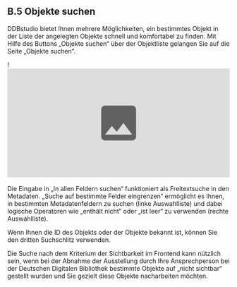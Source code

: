 ## B.5 Objekte suchen

DDBstudio bietet Ihnen mehrere Möglichkeiten, ein bestimmtes Objekt in der Liste der angelegten Objekte schnell und komfortabel zu finden. Mit Hilfe des Buttons „Objekte suchen“ über der Objektliste gelangen Sie auf die Seite „Objekte suchen“.

!![Abb. B.5-1 – Die Suchmaske der Objektsuche][B-5_1]

Die Eingabe in „In allen Feldern suchen“ funktioniert als Freitextsuche in den Metadaten. „Suche auf bestimmte Felder eingrenzen“ ermöglicht es Ihnen, in bestimmten Metadatenfeldern zu suchen (linke Auswahlliste) und dabei logische Operatoren wie „enthält nicht“ oder „ist leer“ zu verwenden (rechte Auswahlliste). 

Wenn Ihnen die ID des Objekts oder der Objekte bekannt ist, können Sie den dritten Suchschlitz verwenden. 

Die Suche nach dem Kriterium der Sichtbarkeit im Frontend kann nützlich sein, wenn bei der Abnahme der Ausstellung durch Ihre Ansprechperson bei der Deutschen Digitalen Bibliothek bestimmte Objekte auf „nicht sichtbar“ gestellt wurden und Sie gezielt diese Objekte nacharbeiten möchten.

[B-5_1]: img/B-5_1.jpg "Abb. B.5-1 – Die Suchmaske der Objektsuche"

